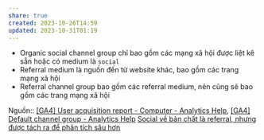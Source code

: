 ```yaml
---
share: true
created: 2023-10-26T14:59
updated: 2023-10-31T01:19
---
```

- Organic social channel group chỉ bao gồm các mạng xã hội được liệt kê sẵn hoặc có medium là `social`
- Referral medium là nguồn đến từ website khác, bao gồm các trang mạng xã hội
- Referral channel group bao gồm các referral medium, nên cũng sẽ bao gồm các trang mạng xã hội

Nguồn:: [[GA4] User acquisition report - Computer - Analytics Help](https://support.google.com/analytics/answer/12922540?hl=en&ref_topic=13818299&sjid=6576622176796106484-AP#zippy=%2Ci-only-see-direct-traffic-what-is-direct-traffic-in-google-analytics), [[GA4] Default channel group - Analytics Help](https://support.google.com/analytics/answer/9756891?hl=en#list)
[Social về bản chất là referral, nhưng được tách ra để phân tích sâu hơn](./Social%20v%E1%BB%81%20b%E1%BA%A3n%20ch%E1%BA%A5t%20l%C3%A0%20referral,%20nh%C6%B0ng%20%C4%91%C6%B0%E1%BB%A3c%20t%C3%A1ch%20ra%20%C4%91%E1%BB%83%20ph%C3%A2n%20t%C3%ADch%20s%C3%A2u%20h%C6%A1n.md)